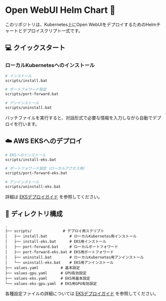 # Open WebUI Helm Chart 🚀

このリポジトリは、Kubernetes上にOpen WebUIをデプロイするためのHelmチャートとデプロイスクリプト一式です。

## 💻 クイックスタート

### ローカルKubernetesへのインストール

```bash
# インストール
scripts/install.bat

# ポートフォワード設定
scripts/port-forward.bat

# アンインストール
scripts/uninstall.bat
```

バッチファイルを実行すると、対話形式で必要な情報を入力しながら自動でデプロイを行います。

## ☁️ AWS EKSへのデプロイ

```bash
# EKSへのインストール
scripts/install-eks.bat

# ポートフォワード設定（ローカルアクセス用）
scripts/port-forward-eks.bat

# アンインストール
scripts/uninstall-eks.bat
```

詳細は [EKSデプロイガイド](docs-eks.md) を参照してください。

## 📁 ディレクトリ構成

```
.
├── scripts/              # デプロイ用スクリプト
│   ├── install.bat          # ローカルKubernetes用インストール
│   ├── install-eks.bat      # EKS用インストール
│   ├── port-forward.bat     # ローカルポートフォワード
│   ├── port-forward-eks.bat # EKS用ポートフォワード
│   ├── uninstall.bat        # ローカルKubernetes用アンインストール
│   └── uninstall-eks.bat    # EKS用アンインストール
├── values.yaml          # 基本設定
├── values-gpu.yaml      # GPU有効設定
├── values-eks.yaml      # EKS用基本設定
└── values-eks-gpu.yaml  # EKS用GPU有効設定
```

各種設定ファイルの詳細については [EKSデプロイガイド](docs-eks.md) を参照してください。
